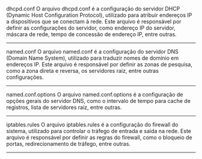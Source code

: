 dhcpd.conf
O arquivo dhcpd.conf é a configuração do servidor DHCP (Dynamic Host Configuration Protocol), utilizado para atribuir endereços IP a dispositivos que se conectam à rede. Este arquivo é responsável por definir as configurações do servidor, como endereço IP do servidor, máscara de rede, tempo de concessão de endereço IP, entre outras.

---

named.conf
O arquivo named.conf é a configuração do servidor DNS (Domain Name System), utilizado para traduzir nomes de domínio em endereços IP. Este arquivo é responsável por definir as zonas de pesquisa, como a zona direta e reversa, os servidores raiz, entre outras configurações.

---

named.conf.options
O arquivo named.conf.options é a configuração de opções gerais do servidor DNS, como o intervalo de tempo para cache de registros, lista de servidores raiz, entre outras.

---

iptables.rules
O arquivo iptables.rules é a configuração do firewall do sistema, utilizado para controlar o tráfego de entrada e saída na rede. Este arquivo é responsável por definir as regras do firewall, como o bloqueio de portas, redirecionamento de tráfego, entre outras.

---

